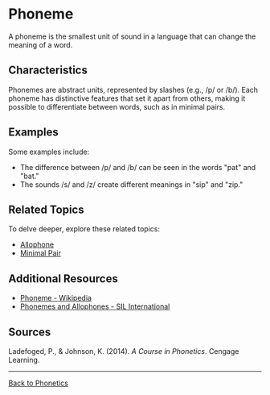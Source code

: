 # Phoneme

A phoneme is the smallest unit of sound in a language that can change the meaning of a word.


## Characteristics

Phonemes are abstract units, represented by slashes (e.g., /p/ or /b/). Each phoneme has distinctive features that set it apart from others, making it possible to differentiate between words, such as in minimal pairs.

## Examples

Some examples include:

- The difference between /p/ and /b/ can be seen in the words "pat" and "bat."
- The sounds /s/ and /z/ create different meanings in "sip" and "zip."

## Related Topics

To delve deeper, explore these related topics:

- [Allophone](../Phonology/Allophone.md)
- [Minimal Pair](Minimal-Pair.md)

## Additional Resources

- [Phoneme - Wikipedia](https://en.wikipedia.org/wiki/Phoneme)
- [Phonemes and Allophones - SIL International](https://glossary.sil.org/term/phoneme)

## Sources

Ladefoged, P., & Johnson, K. (2014). *A Course in Phonetics*. Cengage Learning.

---

[Back to Phonetics](../README.md)
